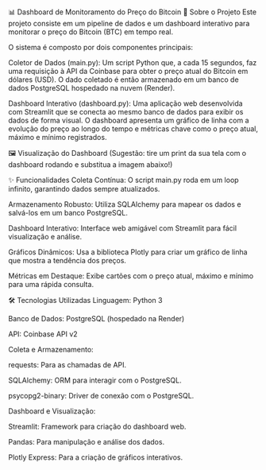 📊 Dashboard de Monitoramento do Preço do Bitcoin
📖 Sobre o Projeto
Este projeto consiste em um pipeline de dados e um dashboard interativo para monitorar o preço do Bitcoin (BTC) em tempo real.

O sistema é composto por dois componentes principais:

Coletor de Dados (main.py): Um script Python que, a cada 15 segundos, faz uma requisição à API da Coinbase para obter o preço atual do Bitcoin em dólares (USD). O dado coletado é então armazenado em um banco de dados PostgreSQL hospedado na nuvem (Render).

Dashboard Interativo (dashboard.py): Uma aplicação web desenvolvida com Streamlit que se conecta ao mesmo banco de dados para exibir os dados de forma visual. O dashboard apresenta um gráfico de linha com a evolução do preço ao longo do tempo e métricas chave como o preço atual, máximo e mínimo registrados.

🖼️ Visualização do Dashboard
(Sugestão: tire um print da sua tela com o dashboard rodando e substitua a imagem abaixo!)

✨ Funcionalidades
Coleta Contínua: O script main.py roda em um loop infinito, garantindo dados sempre atualizados.

Armazenamento Robusto: Utiliza SQLAlchemy para mapear os dados e salvá-los em um banco PostgreSQL.

Dashboard Interativo: Interface web amigável com Streamlit para fácil visualização e análise.

Gráficos Dinâmicos: Usa a biblioteca Plotly para criar um gráfico de linha que mostra a tendência dos preços.

Métricas em Destaque: Exibe cartões com o preço atual, máximo e mínimo para uma rápida consulta.

🛠️ Tecnologias Utilizadas
Linguagem: Python 3

Banco de Dados: PostgreSQL (hospedado na Render)

API: Coinbase API v2

Coleta e Armazenamento:

requests: Para as chamadas de API.

SQLAlchemy: ORM para interagir com o PostgreSQL.

psycopg2-binary: Driver de conexão com o PostgreSQL.

Dashboard e Visualização:

Streamlit: Framework para criação do dashboard web.

Pandas: Para manipulação e análise dos dados.

Plotly Express: Para a criação de gráficos interativos.
